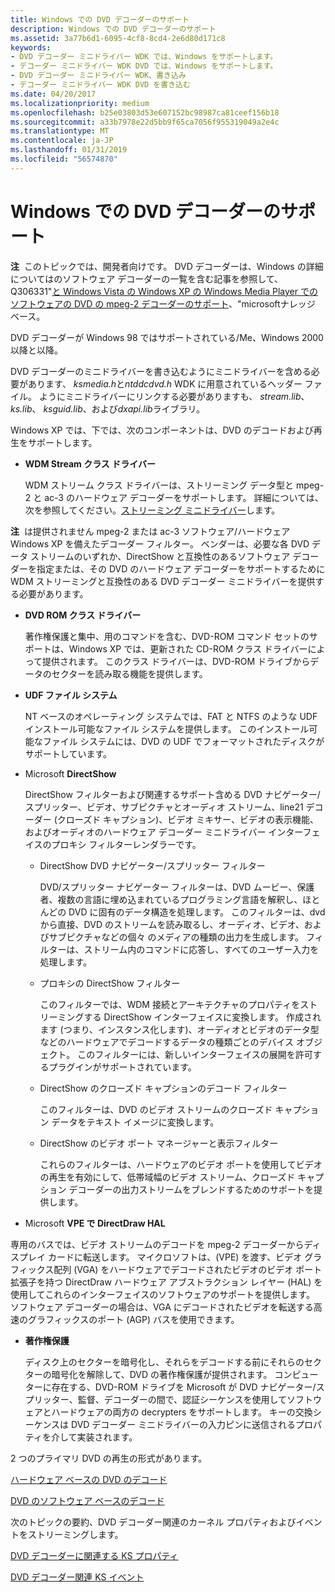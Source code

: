 ```yaml
---
title: Windows での DVD デコーダーのサポート
description: Windows での DVD デコーダーのサポート
ms.assetid: 3a77b6d1-6095-4cf8-8cd4-2e6d80d171c8
keywords:
- DVD デコーダー ミニドライバー WDK では、Windows をサポートします。
- デコーダー ミニドライバー WDK DVD では、Windows をサポートします。
- DVD デコーダー ミニドライバー WDK、書き込み
- デコーダー ミニドライバー WDK DVD を書き込む
ms.date: 04/20/2017
ms.localizationpriority: medium
ms.openlocfilehash: b25e03803d53e607152bc98987ca81ceef156b18
ms.sourcegitcommit: a33b7978e22d5bb9f65ca7056f955319049a2e4c
ms.translationtype: MT
ms.contentlocale: ja-JP
ms.lasthandoff: 01/31/2019
ms.locfileid: "56574870"
---
```

# <a name="dvd-decoder-support-in-windows"></a>Windows での DVD デコーダーのサポート





**注**  このトピックでは、開発者向けです。 DVD デコーダーは、Windows の詳細についてはのソフトウェア デコーダーの一覧を含む記事を参照して、Q306331"[と Windows Vista の Windows XP の Windows Media Player でのソフトウェアの DVD の mpeg-2 デコーダーのサポート](https://go.microsoft.com/fwlink/p/?linkid=3100&ID=306331)、"microsoftナレッジ ベース。

 

DVD デコーダーが Windows 98 ではサポートされている/Me、Windows 2000 以降と以降。

DVD デコーダーのミニドライバーを書き込むようにミニドライバーを含める必要があります、 *ksmedia.h*と*ntddcdvd.h* WDK に用意されているヘッダー ファイル。 ようにミニドライバーにリンクする必要がありますも、 *stream.lib*、 *ks.lib*、 *ksguid.lib*、および*dxapi.lib*ライブラリ。

Windows XP では、下では、次のコンポーネントは、DVD のデコードおよび再生をサポートします。

-   **WDM Stream クラス ドライバー**

    WDM ストリーム クラス ドライバーは、ストリーミング データ型と mpeg-2 と ac-3 のハードウェア デコーダーをサポートします。 詳細については、次を参照してください。[ストリーミング ミニドライバー](https://msdn.microsoft.com/library/windows/hardware/ff568275)します。

**注**  は提供されません mpeg-2 または ac-3 ソフトウェア/ハードウェア Windows XP を備えたデコーダー フィルター。 ベンダーは、必要な各 DVD データ ストリームのいずれか、DirectShow と互換性のあるソフトウェア デコーダーを指定または、その DVD のハードウェア デコーダーをサポートするために WDM ストリーミングと互換性のある DVD デコーダー ミニドライバーを提供する必要があります。

 

-   **DVD ROM クラス ドライバー**

    著作権保護と集中、用のコマンドを含む、DVD-ROM コマンド セットのサポートは、Windows XP では、更新された CD-ROM クラス ドライバーによって提供されます。 このクラス ドライバーは、DVD-ROM ドライブからデータのセクターを読み取る機能を提供します。

-   **UDF ファイル システム**

    NT ベースのオペレーティング システムでは、FAT と NTFS のような UDF インストール可能なファイル システムを提供します。 このインストール可能なファイル システムには、DVD の UDF でフォーマットされたディスクがサポートしています。

-   Microsoft **DirectShow**

    DirectShow フィルターおよび関連するサポート含める DVD ナビゲーター/スプリッター、ビデオ、サブピクチャとオーディオ ストリーム、line21 デコーダー (クローズド キャプション)、ビデオ ミキサー、ビデオの表示機能、およびオーディオのハードウェア デコーダー ミニドライバー インターフェイスのプロキシ フィルターレンダラーです。

    -   DirectShow DVD ナビゲーター/スプリッター フィルター

        DVD/スプリッター ナビゲーター フィルターは、DVD ムービー、保護者、複数の言語に埋め込まれているプログラミング言語を解釈し、ほとんどの DVD に固有のデータ構造を処理します。 このフィルターは、dvd から直接、DVD のストリームを読み取るし、オーディオ、ビデオ、およびサブピクチャなどの個々 のメディアの種類の出力を生成します。 フィルターは、ストリーム内のコマンドに応答し、すべてのユーザー入力を処理します。

    -   プロキシの DirectShow フィルター

        このフィルターでは、WDM 接続とアーキテクチャのプロパティをストリーミングする DirectShow インターフェイスに変換します。 作成されます (つまり、インスタンス化します)、オーディオとビデオのデータ型などのハードウェアでデコードするデータの種類ごとのデバイス オブジェクト。 このフィルターには、新しいインターフェイスの展開を許可するプラグインがサポートされています。

    -   DirectShow のクローズド キャプションのデコード フィルター

        このフィルターは、DVD のビデオ ストリームのクローズド キャプション データをテキスト イメージに変換します。

    -   DirectShow のビデオ ポート マネージャーと表示フィルター

        これらのフィルターは、ハードウェアのビデオ ポートを使用してビデオの再生を有効にして、低帯域幅のビデオ ストリーム、クローズド キャプション デコーダーの出力ストリームをブレンドするためのサポートを提供します。

-   Microsoft **VPE で DirectDraw HAL**

専用のバスでは、ビデオ ストリームのデコードを mpeg-2 デコーダーからディスプレイ カードに転送します。 マイクロソフトは、(VPE) を渡す、ビデオ グラフィックス配列 (VGA) をハードウェアでデコードされたビデオのビデオ ポート拡張子を持つ DirectDraw ハードウェア アブストラクション レイヤー (HAL) を使用してこれらのインターフェイスのソフトウェアのサポートを提供します。 ソフトウェア デコーダーの場合は、VGA にデコードされたビデオを転送する高速のグラフィックスのポート (AGP) バスを使用できます。

-   **著作権保護**

    ディスク上のセクターを暗号化し、それらをデコードする前にそれらのセクターの暗号化を解除して、DVD の著作権保護が提供されます。 コンピューターに存在する、DVD-ROM ドライブを Microsoft が DVD ナビゲーター/スプリッター、監督、デコーダーの間で、認証シーケンスを使用してソフトウェアとハードウェアの両方の decrypters をサポートします。 キーの交換シーケンスは DVD デコーダー ミニドライバーの入力ピンに送信されるプロパティを介して実装されます。

2 つのプライマリ DVD の再生の形式があります。

[ハードウェア ベースの DVD のデコード](hardware-based-dvd-decoding.md)

[DVD のソフトウェア ベースのデコード](software-based-dvd-decoding.md)

次のトピックの要約、DVD デコーダー関連のカーネル プロパティおよびイベントをストリーミングします。

[DVD デコーダーに関連する KS プロパティ](dvd-decoder-related-ks-properties.md)

[DVD デコーダー関連 KS イベント](dvd-decoder-related-ks-events.md)

 

 





